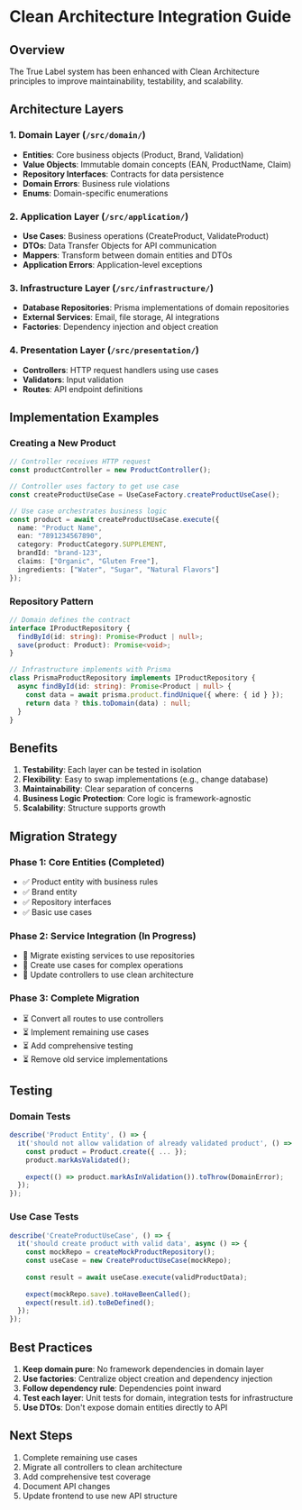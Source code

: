 # Clean Architecture Integration Guide

## Overview

The True Label system has been enhanced with Clean Architecture principles to improve maintainability, testability, and scalability.

## Architecture Layers

### 1. Domain Layer (`/src/domain/`)
- **Entities**: Core business objects (Product, Brand, Validation)
- **Value Objects**: Immutable domain concepts (EAN, ProductName, Claim)
- **Repository Interfaces**: Contracts for data persistence
- **Domain Errors**: Business rule violations
- **Enums**: Domain-specific enumerations

### 2. Application Layer (`/src/application/`)
- **Use Cases**: Business operations (CreateProduct, ValidateProduct)
- **DTOs**: Data Transfer Objects for API communication
- **Mappers**: Transform between domain entities and DTOs
- **Application Errors**: Application-level exceptions

### 3. Infrastructure Layer (`/src/infrastructure/`)
- **Database Repositories**: Prisma implementations of domain repositories
- **External Services**: Email, file storage, AI integrations
- **Factories**: Dependency injection and object creation

### 4. Presentation Layer (`/src/presentation/`)
- **Controllers**: HTTP request handlers using use cases
- **Validators**: Input validation
- **Routes**: API endpoint definitions

## Implementation Examples

### Creating a New Product

```typescript
// Controller receives HTTP request
const productController = new ProductController();

// Controller uses factory to get use case
const createProductUseCase = UseCaseFactory.createProductUseCase();

// Use case orchestrates business logic
const product = await createProductUseCase.execute({
  name: "Product Name",
  ean: "7891234567890",
  category: ProductCategory.SUPPLEMENT,
  brandId: "brand-123",
  claims: ["Organic", "Gluten Free"],
  ingredients: ["Water", "Sugar", "Natural Flavors"]
});
```

### Repository Pattern

```typescript
// Domain defines the contract
interface IProductRepository {
  findById(id: string): Promise<Product | null>;
  save(product: Product): Promise<void>;
}

// Infrastructure implements with Prisma
class PrismaProductRepository implements IProductRepository {
  async findById(id: string): Promise<Product | null> {
    const data = await prisma.product.findUnique({ where: { id } });
    return data ? this.toDomain(data) : null;
  }
}
```

## Benefits

1. **Testability**: Each layer can be tested in isolation
2. **Flexibility**: Easy to swap implementations (e.g., change database)
3. **Maintainability**: Clear separation of concerns
4. **Business Logic Protection**: Core logic is framework-agnostic
5. **Scalability**: Structure supports growth

## Migration Strategy

### Phase 1: Core Entities (Completed)
- ✅ Product entity with business rules
- ✅ Brand entity
- ✅ Repository interfaces
- ✅ Basic use cases

### Phase 2: Service Integration (In Progress)
- 🔄 Migrate existing services to use repositories
- 🔄 Create use cases for complex operations
- 🔄 Update controllers to use clean architecture

### Phase 3: Complete Migration
- ⏳ Convert all routes to use controllers
- ⏳ Implement remaining use cases
- ⏳ Add comprehensive testing
- ⏳ Remove old service implementations

## Testing

### Domain Tests
```typescript
describe('Product Entity', () => {
  it('should not allow validation of already validated product', () => {
    const product = Product.create({ ... });
    product.markAsValidated();
    
    expect(() => product.markAsInValidation()).toThrow(DomainError);
  });
});
```

### Use Case Tests
```typescript
describe('CreateProductUseCase', () => {
  it('should create product with valid data', async () => {
    const mockRepo = createMockProductRepository();
    const useCase = new CreateProductUseCase(mockRepo);
    
    const result = await useCase.execute(validProductData);
    
    expect(mockRepo.save).toHaveBeenCalled();
    expect(result.id).toBeDefined();
  });
});
```

## Best Practices

1. **Keep domain pure**: No framework dependencies in domain layer
2. **Use factories**: Centralize object creation and dependency injection
3. **Follow dependency rule**: Dependencies point inward
4. **Test each layer**: Unit tests for domain, integration tests for infrastructure
5. **Use DTOs**: Don't expose domain entities directly to API

## Next Steps

1. Complete remaining use cases
2. Migrate all controllers to clean architecture
3. Add comprehensive test coverage
4. Document API changes
5. Update frontend to use new API structure